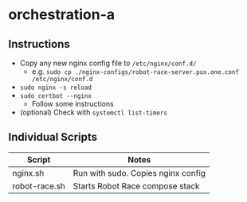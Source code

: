 # orchestration-a

## Instructions

- Copy any new nginx config file to `/etc/nginx/conf.d/`
  - e.g. `sudo cp ./nginx-configs/robot-race-server.pux.one.conf /etc/nginx/conf.d`
- `sudo nginx -s reload`
- `sudo certbot --nginx`
  - Follow some instructions
- (optional) Check with `systemctl list-timers`

## Individual Scripts

| Script        | Notes                              |
| ------------- | ---------------------------------- |
| nginx.sh      | Run with sudo. Copies nginx config |
| robot-race.sh | Starts Robot Race compose stack    |
